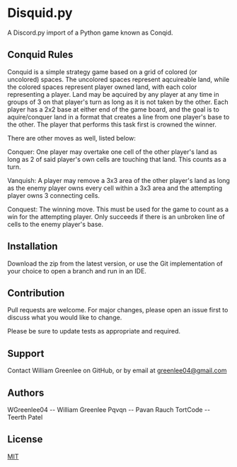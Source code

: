 # Disquid.py
A Discord.py import of a Python game known as Conqid.

## Conquid Rules
Conquid is a simple strategy game based on a grid of colored (or uncolored) spaces. The uncolored spaces represent aqcuireable land, 
while the colored spaces represent player owned land, with each color representing a player.
Land may be aqcuired by any player at any time in groups of 3 on that player's turn as long as it is not taken by the other. 
Each player has a 2x2 base at either end of the game board, and the goal is to aquire/conquer land in a format that creates 
a line from one player's base to the other. The player that performs this task first is crowned the winner.

There are other moves as well, listed below:

Conquer: One player may overtake one cell of the other player's land as long as 2 of said player's own cells are touching that land. This counts as a turn.

Vanquish: A player may remove a 3x3 area of the other player's land as long as the enemy player owns every cell within a 3x3 area and the attempting player 
owns 3 connecting cells.

Conquest: The winning move. This must be used for the game to count as a win for the attempting player. Only succeeds if there is an unbroken line of cells
to the enemy player's base.

## Installation

Download the zip from the latest version, or use the Git implementation of your choice to open a branch and run in an IDE.

## Contribution

Pull requests are welcome. For major changes, please open an issue first to discuss what you would like to change.

Please be sure to update tests as appropriate and required.

## Support

Contact William Greenlee on GitHub, or by email at greenlee04@gmail.com

## Authors

WGreenlee04 -- William Greenlee
Pqvqn -- Pavan Rauch
TortCode -- Teerth Patel

## License
[MIT](https://choosealicense.com/licenses/mit/)
